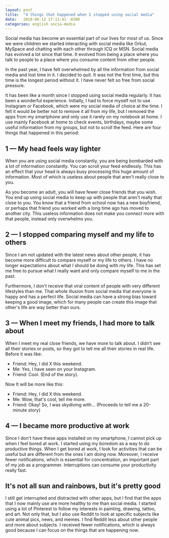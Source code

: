 ```yaml
---
layout: post
title:  "4 things that happened when I stopped using social media"
date:   2018-06-12 17:11:41 -0300
categories: english socia-media
---
```


Social media has become an essential part of our lives for most of us. Since we were children we started interacting with social media like Orkut, MySpace and chatting with each other through ICQ or MSN. Social media has evolved a lot since that time. It evolved from being a place where you talk to people to a place where you consume content from other people.

In the past year, I have felt overwhelmed by all the information from social media and lost time in it. I decided to quit. It was not the first time, but this time is the longest period without it. I have never felt so free from social pressure.

It has been like a month since I stopped using social media regularly. It has been a wonderful experience. Initially, I had to force myself not to use Instagram or Facebook, which were my social media of choice at the time. I felt it would be better not to remove it all from my life, but I removed the apps from my smartphone and only use it rarely on my notebook at home. I use mainly Facebook at home to check events, birthdays, maybe some useful information from my groups, but not to scroll the feed. Here are four things that happened in this period:

## 1 — My head feels way lighter
When you are using social media constantly, you are being bombarded with a lot of information constantly. You can scroll your feed endlessly. This has an effect that your head is always busy processing this huge amount of information. Most of which is useless about people that aren't really close to you.

As you become an adult, you will have fewer close friends that you wish. You end up using social media to keep up with people that aren't really that close to you. You know that a friend from school now has a new boyfriend, or perhaps that friend you worked with a long time ago has moved to another city. This useless information does not make you connect more with that people, instead only overwhelms you.

## 2 — I stopped comparing myself and my life to others
Since I am not updated with the latest news about other people, it has become more difficult to compare myself or my life to others. I have no longer expectations about what I should be doing with my life. This has set me free to pursue what I really want and only compare myself to me in the past.

Furthermore, I don't receive that viral content of people with very different lifestyles than me. That whole illusion from social media that everyone is happy and has a perfect life. Social media can have a strong bias toward keeping a good image, which for many people can create this image that other's life are way better than ours.
## 3 — When I meet my friends, I had more to talk about
When I meet my real close friends, we have more to talk about. I didn’t see all their stories or posts, so they got to tell me all their stories in real life. Before it was like:
- Friend: Hey, I did X this weekend.
- Me: Yes, I have seen on your Instagram.
- Friend: Cool. (End of the story).

Now It will be more like this:
- Friend: Hey, I did X this weekend.
- Me: Wow, that's cool, tell me more.
- Friend: Okay! So, I was skydiving with… (Proceeds to tell me a 20-minute story)

## 4 — I became more productive at work
Since I don't have these apps installed on my smartphone, I cannot pick up when I feel bored at work. I started using my boredom as a way to do productive things. When I get bored at work, I look for activities that can be useful but are different from the ones I am doing now.
Moreover, I receive fewer notifications, which is essential for concentration, an important part of my job as a programmer. Interruptions can consume your productivity really fast.

## It's not all sun and rainbows, but it's pretty good
I still get interrupted and distracted with other apps, but I find that the apps that I now mainly use are more healthy to me than social media. I started using a lot of Pinterest to follow my interests in painting, drawing, tattoo, and art. Not only that, but I also use Reddit to look at specific subjects like cute animal pics, news, and memes. I find Reddit less about other people and more about subjects. I received fewer notifications, which is always good because I can focus on the things that are happening now.